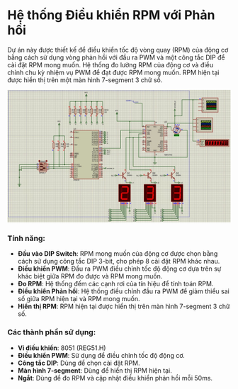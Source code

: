 # Hệ thống Điều khiển RPM với Phản hồi

Dự án này được thiết kế để điều khiển tốc độ vòng quay (RPM) của động cơ bằng cách sử dụng vòng phản hồi với đầu ra PWM và một công tắc DIP để cài đặt RPM mong muốn. Hệ thống đo lường RPM của động cơ và điều chỉnh chu kỳ nhiệm vụ PWM để đạt được RPM mong muốn. RPM hiện tại được hiển thị trên một màn hình 7-segment 3 chữ số.

![Hệ thống Điều khiển RPM](Image/Schematic.jpg)

### Tính năng:
- **Đầu vào DIP Switch**: RPM mong muốn của động cơ được chọn bằng cách sử dụng công tắc DIP 3-bit, cho phép 8 cài đặt RPM khác nhau.
- **Điều khiển PWM**: Đầu ra PWM điều chỉnh tốc độ động cơ dựa trên sự khác biệt giữa RPM đo được và RPM mong muốn.
- **Đo RPM**: Hệ thống đếm các cạnh rơi của tín hiệu để tính toán RPM.
- **Điều khiển Phản hồi**: Hệ thống điều chỉnh đầu ra PWM để giảm thiểu sai số giữa RPM hiện tại và RPM mong muốn.
- **Hiển thị RPM**: RPM hiện tại được hiển thị trên màn hình 7-segment 3 chữ số.

### Các thành phần sử dụng:
- **Vi điều khiển**: 8051 (REG51.H)
- **Điều khiển PWM**: Sử dụng để điều chỉnh tốc độ động cơ.
- **Công tắc DIP**: Dùng để chọn cài đặt RPM.
- **Màn hình 7-segment**: Dùng để hiển thị RPM hiện tại.
- **Ngắt**: Dùng để đo RPM và cập nhật điều khiển phản hồi mỗi 50ms.
